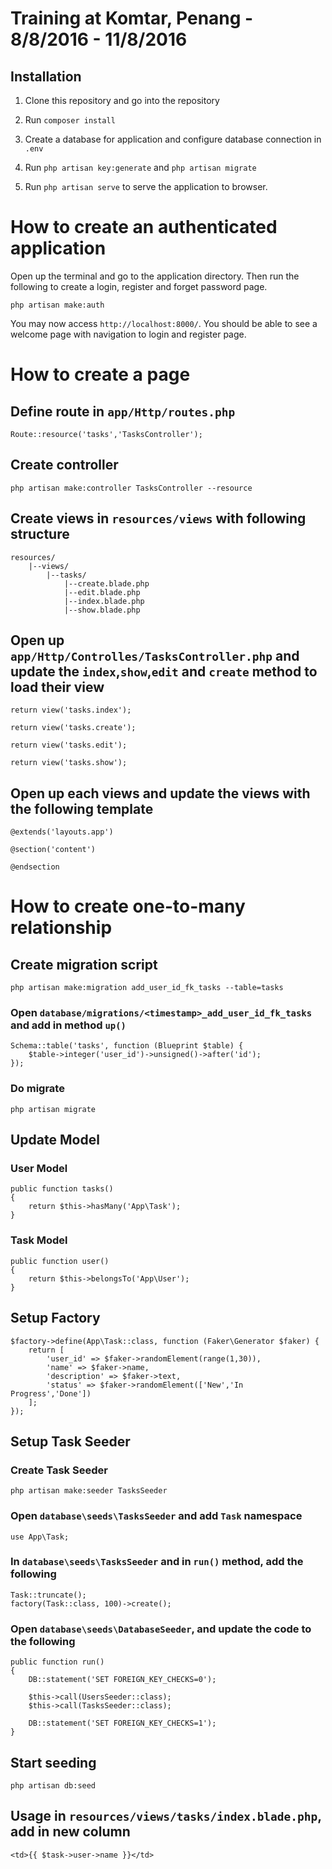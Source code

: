 # Training at Komtar, Penang - 8/8/2016 - 11/8/2016

## Installation

1. Clone this repository and go into the repository

2. Run `composer install`

3. Create a database for application and configure database connection in `.env`

4. Run `php artisan key:generate` and `php artisan migrate`

5. Run `php artisan serve` to serve the application to browser.

# How to create an authenticated application

Open up the terminal and go to the application directory. 
Then run the following to create a login, register and forget password page.

	php artisan make:auth

You may now access `http://localhost:8000/`. You should be able to see a welcome page with navigation to login and register page.

# How to create a page

## Define route in `app/Http/routes.php`

	Route::resource('tasks','TasksController');

## Create controller

	php artisan make:controller TasksController --resource

## Create views in `resources/views` with following structure

	resources/
		|--views/
			|--tasks/
				|--create.blade.php
				|--edit.blade.php
				|--index.blade.php
				|--show.blade.php

## Open up `app/Http/Controlles/TasksController.php` and update the `index`,`show`,`edit` and `create` method to load their view

	return view('tasks.index');

	return view('tasks.create');

	return view('tasks.edit');

	return view('tasks.show');

## Open up each views and update the views with the following template

	@extends('layouts.app')

	@section('content')

	@endsection

# How to create one-to-many relationship

## Create migration script

	php artisan make:migration add_user_id_fk_tasks --table=tasks
	
### Open `database/migrations/<timestamp>_add_user_id_fk_tasks` and add in method `up()`

	Schema::table('tasks', function (Blueprint $table) {
        $table->integer('user_id')->unsigned()->after('id');
    });

### Do migrate

	php artisan migrate

## Update Model

### User Model

	public function tasks()
	{
		return $this->hasMany('App\Task');
	}

### Task Model

	public function user()
	{
		return $this->belongsTo('App\User');
	}

## Setup Factory

	$factory->define(App\Task::class, function (Faker\Generator $faker) {
	    return [
	        'user_id' => $faker->randomElement(range(1,30)),
	        'name' => $faker->name,
	        'description' => $faker->text,
	        'status' => $faker->randomElement(['New','In Progress','Done'])
	    ];
	});

## Setup Task Seeder

### Create Task Seeder

	php artisan make:seeder TasksSeeder

### Open `database\seeds\TasksSeeder` and add `Task` namespace

	use App\Task;

### In `database\seeds\TasksSeeder` and in `run()` method, add the following

	Task::truncate();
	factory(Task::class, 100)->create();

### Open `database\seeds\DatabaseSeeder`, and update the code to the following

	public function run()
    {
        DB::statement('SET FOREIGN_KEY_CHECKS=0');

        $this->call(UsersSeeder::class);
        $this->call(TasksSeeder::class);

        DB::statement('SET FOREIGN_KEY_CHECKS=1');
    }

## Start seeding

	php artisan db:seed

## Usage in `resources/views/tasks/index.blade.php`, add in new column

	<td>{{ $task->user->name }}</td>


















